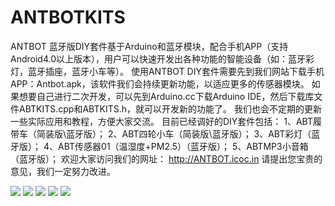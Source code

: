 # ANTBOTKITS
ANTBOT 蓝牙版DIY套件基于Arduino和蓝牙模块，配合手机APP（支持Android4.0以上版本），用户可以快速开发出各种功能的智能设备（如：蓝牙彩灯，蓝牙插座，蓝牙小车等）。
使用ANTBOT DIY套件需要先到我们网站下载手机APP：Antbot.apk，该软件我们会持续更新功能，以适应更多的传感器模块。
如果想要自己进行二次开发，可以先到Arduino.cc下载Arduino IDE，然后下载库文件ABTKITS.cpp和ABTKITS.h，就可以开发新的功能了。
我们也会不定期的更新一些实际应用和教程，方便大家交流。
目前已经调好的DIY套件包括：
1、ABT履带车（简装版\蓝牙版）；
2、ABT四轮小车（简装版\蓝牙版）；
3、ABT彩灯（蓝牙版）；
4、ABT传感器01（温湿度+PM2.5）（蓝牙版）；
5、ABTMP3小音箱（蓝牙版）；
欢迎大家访问我们的网址：
http://ANTBOT.icoc.in
请提出您宝贵的意见，我们一定努力改进。

![](http://9467683.s21i-9.faiusr.com/2/ABUIABACGAAgwYyJ0AUogIrQpgcw-wQ4gAQ!400x400.jpg)
![](http://9467683.s21i-9.faiusr.com/2/ABUIABACGAAg3PG01AUozJ_5uQcwgAQ48QI.jpg)
![](http://9467683.s21i-9.faiusr.com/2/ABUIABACGAAgnt2S0QUoiKCR0wcw4AM4xgI.jpg)
![](http://9467683.s21i-9.faiusr.com/2/ABUIABACGAAgpsmHyAUo_f-79wMwgAQ45AE.jpg)
![](http://9467683.s21i-9.faiusr.com/2/ABUIABACGAAgqfK01AUo0Pn8mwYw4AM4yQQ!400x400.jpg)


